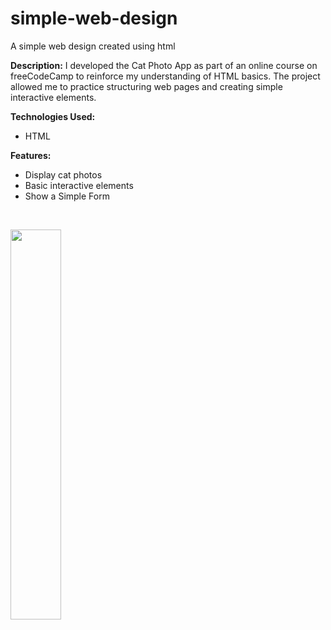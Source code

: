 # simple-web-design
A simple web design created using html

**Description:** I developed the Cat Photo App as part of an online course on freeCodeCamp to reinforce my understanding of HTML basics. The project allowed me to practice structuring web pages and creating simple interactive elements.

**Technologies Used:**
- HTML

**Features:**
- Display cat photos
- Basic interactive elements
- Show a Simple Form

<br>
<p >
  <img src="https://github.com/AGEugenio/simple-web-design/assets/113889259/6a2d9541-779e-4e90-bf59-940325e1f7a4" width="40%">
</p>


